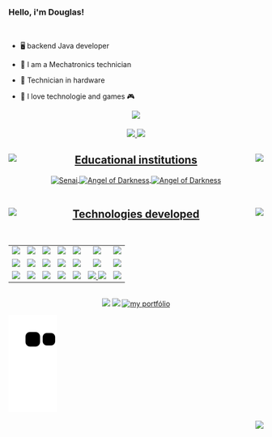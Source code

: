### Hello, i'm Douglas!
<br>

- 🖥 backend Java developer
- 🔧 I am a Mechatronics technician
- 💾 Technician in hardware


- 💖 I love technologie and games 🎮


 <div align="center">
  <img height="380em" src="https://i.imgur.com/wK4EaRu.gif">
</div>

<br>
 <div align="center">
  <a href="https://github.com/snaiter0">
  <img height="160em" src="https://github-readme-stats.vercel.app/api?username=snaiter0&show_icons=true&theme=radical&include_all_commits=true&count_private=true"/>
  <img height="160em" src="https://github-readme-stats.vercel.app/api/top-langs/?username=snaiter0&layout=compact&langs_count=7&theme=radical"/> 
 </div>
<div align="center">  
  <h2>  <img height="45em" align="left" src="https://cdn-icons-png.flaticon.com/128/948/948363.png"> Educational institutions <img height="45em" align="right" src="https://cdn-icons-png.flaticon.com/128/948/948363.png"> </h2>
  <img align="center" alt="Senai" height="100" width="100" src="https://cdn.discordapp.com/attachments/887792356223508541/887792429456031754/download_2.jpg">
  <img align="center" alt="Angel of Darkness" height="100" width="100" src="https://cdn.discordapp.com/attachments/887792356223508541/887792865667854386/download_3.jpg">
  <img align="center" alt="Angel of Darkness" height="100" width="100" src="https://cdn.discordapp.com/attachments/887792356223508541/919641102326325318/download_1.png">
  <br>
</div>

<br>

<h2 align="center"> <img align="left" src="https://cdn-icons.flaticon.com/png/512/2314/premium/2314509.png?token=exp=1639335897~hmac=7c8d07de1946b040b1eeb3f6d8e441d1" height="45em"> Technologies developed
 <img align="right" src="https://cdn-icons.flaticon.com/png/512/2314/premium/2314509.png?token=exp=1639335897~hmac=7c8d07de1946b040b1eeb3f6d8e441d1" height="45em">  </h2> 
<table align="center" style=" width: 60%" >
  <br>
  <tr>
   <td align="center">
   <img  src="https://img.shields.io/badge/Java-5B4638?style=for-the-badge&logo=java&logoColor=white  ">
   <td align="center">
   <img  src="https://img.shields.io/badge/Python-FFD43B?style=for-the-badge&logo=python&logoColor=darkgreen">
   <td align="center">
   <img  src="https://img.shields.io/badge/C%2B%2B-00599C?style=for-the-badge&logo=c%2B%2B&logoColor=white">
   <td align="center">
   <img  src="https://img.shields.io/badge/TypeScript-007ACC?style=for-the-badge&logo=typescript&logoColor=white">
   <td align="center">
   <img  src="https://img.shields.io/badge/CSS3-1572B6?style=for-the-badge&logo=css3&logoColor=white">
   <td align="center">
   <img  src="https://img.shields.io/badge/HTML5-E34F26?style=for-the-badge&logo=html5&logoColor=white">
   <td align="center">
   <img  src="https://img.shields.io/badge/JavaScript-323330?style=for-the-badge&logo=javascript&logoColor=F7DF1E">
     

  <tr>
   <td align="center">
   <img  src="https://img.shields.io/badge/Heroku-430098?style=for-the-badge&logo=heroku&logoColor=white">
   <td align="center">
   <img  src="https://img.shields.io/badge/Angular-DD0031?style=for-the-badge&logo=angular&logoColor=white">
   <td align="center">
   <img  src="https://img.shields.io/badge/Spring_Boot-F2F4F9?style=for-the-badge&logo=spring-boot">
   <td align="center">
   <img  src="https://img.shields.io/badge/Visual_Studio-FFFF00?style=for-the-badge&logo=visual%20studio&logoColor=black">
   <td align="center">
   <img  src="https://img.shields.io/badge/Postman-FF6C37?style=for-the-badge&logo=Postman&logoColor=white">
    <td align="center">
   <img  src="https://img.shields.io/badge/Bootstrap-563D7C?style=for-the-badge&logo=bootstrap&logoColor=white">
     <td align="center">
       <img  src="https://img.shields.io/badge/GitHub-100000?style=for-the-badge&logo=github&logoColor=white">
     
 </tr>
 <tr>
   <td align="center">
   <img  src="https://img.shields.io/badge/MySQL-00000F?style=for-the-badge&logo=mysql&logoColor=white">
   <td align="center">
   <img  src="https://img.shields.io/badge/Git-F05032?style=for-the-badge&logo=git&logoColor=whitee">
   <td align="center">
   <img  src="https://img.shields.io/badge/Swagger-85EA2D?style=for-the-badge&logo=Swagger&logoColor=white">
   <td align="center">
   <img  src="https://img.shields.io/badge/PostgreSQL-316192?style=for-the-badge&logo=postgresql&logoColor=whit">
   <td align="center">
   <img  src="https://img.shields.io/badge/Eclipse-2C2255?style=for-the-badge&logo=eclipse&logoColor=white">
   <td align="center">
   <img  src=" https://img.shields.io/badge/MySQL-00000F?style=for-the-badge&logo=mysql&logoColor=white">
   <img  src="https://img.shields.io/badge/React-20232A?style=for-the-badge&logo=react&logoColor=61DAFB">
   <td align="center">
   <img  src="https://img.shields.io/badge/Netlify-00C7B7?style=for-the-badge&logo=netlify&logoColor=white">
  </tr>
</table>
  <br>
  
<div align="center">
  <a href = "mailto:douglas.szlps@gmail.com"><img src="https://img.shields.io/badge/Gmail-D14836?style=for-the-badge&logo=gmail&logoColor=white"></a>
  <a  target="_blank" href="https://www.linkedin.com/in/douglas-lpsouza/"><img src="https://img.shields.io/badge/-LinkedIn-%230077B5?style=for-the-badge&logo=linkedin&logoColor=white"></a>
 <a href="https://snaiter0.github.io" target="_blank"><img  alt="my portfólio" src="https://cdn-icons-png.flaticon.com/512/351/351456.png" width="50em"></a>
  </div>
 
  ![Snake animation](https://github.com/snaiter0/snaiter0/blob/output/github-contribution-grid-snake.svg) 
  
<img align="right" src="https://cdn.discordapp.com/attachments/887792356223508541/919668741380386937/Sett.full.3400455.gif" height="50em">
